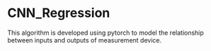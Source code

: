 # CNN_Regression
This algorithm is developed using pytorch to model the relationship between inputs and outputs of measurement device.
